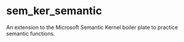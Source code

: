 # sem_ker_semantic
An extension to the Microsoft Semantic Kernel boiler plate to practice semantic functions.
